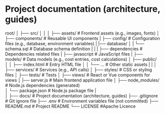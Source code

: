 # Project documentation (architecture, guides)

root/
│
├── src/
│   │
│   ├── assets/                  # Frontend assets (e.g., images, fonts)
│   ├── components/              # Reusable UI components
|   ├── config/                  # Configuration files (e.g., database, environment variables)
|   |── database/
│   |    └── schema.sql          # Database schema definition
|   |
|   ├── dependencies             # Dependencies related files
|   ├── javascript               # JavaScript files
|   ├── models/                  # Data models (e.g., cost entries,  cost calculations)
│   ├── public/
│   │   ├── index.html           # Entry HTML file
│   │   └── ...                  # Other static assets
|   |
│   ├── services/                # Services (e.g., API calls)
│   ├── styles/                  # CSS or styling files
│   ├── tests/                   # Tests
│   ├── views/                   # React or Vue components for views
│   |── server.js                # Main frontend application file
│   ├── node_modules/            # Node.js dependencies (generated)  
│   └── package.json             # Node.js package file
|     
│
├── docs/                        # Project documentation (architecture, guides)
├── .gitignore                   # Git ignore file
├── .env                         # Environment variables file (not committed)
├── README.md                    # Project README
└── LICENSE                      #Apache Licence
